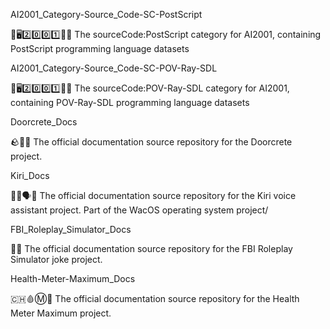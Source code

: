 AI2001_Category-Source_Code-SC-PostScript

🧠️🖥️2️⃣️0️⃣️0️⃣️1️⃣️💾️📜️ The sourceCode:PostScript category for AI2001, containing PostScript programming language datasets

AI2001_Category-Source_Code-SC-POV-Ray-SDL

🧠️🖥️2️⃣️0️⃣️0️⃣️1️⃣️💾️📜️ The sourceCode:POV-Ray-SDL category for AI2001, containing POV-Ray-SDL programming language datasets

Doorcrete_Docs

🪨️🚪️📖️ The official documentation source repository for the Doorcrete project.

Kiri_Docs

🍏️⛰️🗣️📖️ The official documentation source repository for the Kiri voice assistant project. Part of the WacOS operating system project/

FBI_Roleplay_Simulator_Docs

🚨️📖️ The official documentation source repository for the FBI Roleplay Simulator joke project.

Health-Meter-Maximum_Docs

🇨🇭️🩸️Ⓜ️📖️ The official documentation source repository for the Health Meter Maximum project.

